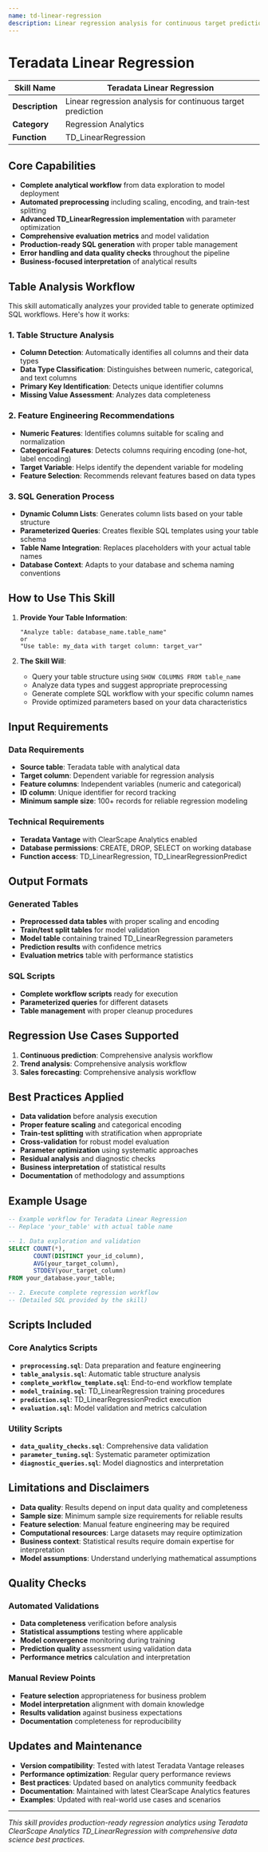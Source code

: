 ```yaml
---
name: td-linear-regression
description: Linear regression analysis for continuous target prediction
---
```


# Teradata Linear Regression

| **Skill Name** | Teradata Linear Regression |
|----------------|--------------|
| **Description** | Linear regression analysis for continuous target prediction |
| **Category** | Regression Analytics |
| **Function** | TD_LinearRegression |

## Core Capabilities

- **Complete analytical workflow** from data exploration to model deployment
- **Automated preprocessing** including scaling, encoding, and train-test splitting
- **Advanced TD_LinearRegression implementation** with parameter optimization
- **Comprehensive evaluation metrics** and model validation
- **Production-ready SQL generation** with proper table management
- **Error handling and data quality checks** throughout the pipeline
- **Business-focused interpretation** of analytical results

## Table Analysis Workflow

This skill automatically analyzes your provided table to generate optimized SQL workflows. Here's how it works:

### 1. Table Structure Analysis
- **Column Detection**: Automatically identifies all columns and their data types
- **Data Type Classification**: Distinguishes between numeric, categorical, and text columns
- **Primary Key Identification**: Detects unique identifier columns
- **Missing Value Assessment**: Analyzes data completeness

### 2. Feature Engineering Recommendations
- **Numeric Features**: Identifies columns suitable for scaling and normalization
- **Categorical Features**: Detects columns requiring encoding (one-hot, label encoding)
- **Target Variable**: Helps identify the dependent variable for modeling
- **Feature Selection**: Recommends relevant features based on data types

### 3. SQL Generation Process
- **Dynamic Column Lists**: Generates column lists based on your table structure
- **Parameterized Queries**: Creates flexible SQL templates using your table schema
- **Table Name Integration**: Replaces placeholders with your actual table names
- **Database Context**: Adapts to your database and schema naming conventions

## How to Use This Skill

1. **Provide Your Table Information**:
   ```
   "Analyze table: database_name.table_name"
   or
   "Use table: my_data with target column: target_var"
   ```

2. **The Skill Will**:
   - Query your table structure using `SHOW COLUMNS FROM table_name`
   - Analyze data types and suggest appropriate preprocessing
   - Generate complete SQL workflow with your specific column names
   - Provide optimized parameters based on your data characteristics

## Input Requirements

### Data Requirements
- **Source table**: Teradata table with analytical data
- **Target column**: Dependent variable for regression analysis
- **Feature columns**: Independent variables (numeric and categorical)
- **ID column**: Unique identifier for record tracking
- **Minimum sample size**: 100+ records for reliable regression modeling

### Technical Requirements
- **Teradata Vantage** with ClearScape Analytics enabled
- **Database permissions**: CREATE, DROP, SELECT on working database
- **Function access**: TD_LinearRegression, TD_LinearRegressionPredict

## Output Formats

### Generated Tables
- **Preprocessed data tables** with proper scaling and encoding
- **Train/test split tables** for model validation
- **Model table** containing trained TD_LinearRegression parameters
- **Prediction results** with confidence metrics
- **Evaluation metrics** table with performance statistics

### SQL Scripts
- **Complete workflow scripts** ready for execution
- **Parameterized queries** for different datasets
- **Table management** with proper cleanup procedures

## Regression Use Cases Supported

1. **Continuous prediction**: Comprehensive analysis workflow
2. **Trend analysis**: Comprehensive analysis workflow
3. **Sales forecasting**: Comprehensive analysis workflow

## Best Practices Applied

- **Data validation** before analysis execution
- **Proper feature scaling** and categorical encoding
- **Train-test splitting** with stratification when appropriate
- **Cross-validation** for robust model evaluation
- **Parameter optimization** using systematic approaches
- **Residual analysis** and diagnostic checks
- **Business interpretation** of statistical results
- **Documentation** of methodology and assumptions

## Example Usage

```sql
-- Example workflow for Teradata Linear Regression
-- Replace 'your_table' with actual table name

-- 1. Data exploration and validation
SELECT COUNT(*),
       COUNT(DISTINCT your_id_column),
       AVG(your_target_column),
       STDDEV(your_target_column)
FROM your_database.your_table;

-- 2. Execute complete regression workflow
-- (Detailed SQL provided by the skill)
```

## Scripts Included

### Core Analytics Scripts
- **`preprocessing.sql`**: Data preparation and feature engineering
- **`table_analysis.sql`**: Automatic table structure analysis
- **`complete_workflow_template.sql`**: End-to-end workflow template
- **`model_training.sql`**: TD_LinearRegression training procedures
- **`prediction.sql`**: TD_LinearRegressionPredict execution
- **`evaluation.sql`**: Model validation and metrics calculation

### Utility Scripts
- **`data_quality_checks.sql`**: Comprehensive data validation
- **`parameter_tuning.sql`**: Systematic parameter optimization
- **`diagnostic_queries.sql`**: Model diagnostics and interpretation

## Limitations and Disclaimers

- **Data quality**: Results depend on input data quality and completeness
- **Sample size**: Minimum sample size requirements for reliable results
- **Feature selection**: Manual feature engineering may be required
- **Computational resources**: Large datasets may require optimization
- **Business context**: Statistical results require domain expertise for interpretation
- **Model assumptions**: Understand underlying mathematical assumptions

## Quality Checks

### Automated Validations
- **Data completeness** verification before analysis
- **Statistical assumptions** testing where applicable
- **Model convergence** monitoring during training
- **Prediction quality** assessment using validation data
- **Performance metrics** calculation and interpretation

### Manual Review Points
- **Feature selection** appropriateness for business problem
- **Model interpretation** alignment with domain knowledge
- **Results validation** against business expectations
- **Documentation** completeness for reproducibility

## Updates and Maintenance

- **Version compatibility**: Tested with latest Teradata Vantage releases
- **Performance optimization**: Regular query performance reviews
- **Best practices**: Updated based on analytics community feedback
- **Documentation**: Maintained with latest ClearScape Analytics features
- **Examples**: Updated with real-world use cases and scenarios

---

*This skill provides production-ready regression analytics using Teradata ClearScape Analytics TD_LinearRegression with comprehensive data science best practices.*
